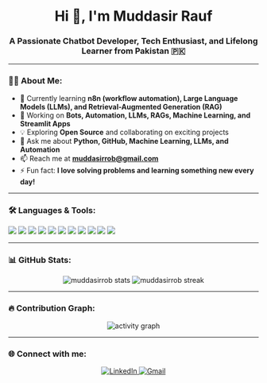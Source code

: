 <h1 align="center">Hi 👋, I'm Muddasir Rauf</h1>
<h3 align="center">A Passionate Chatbot Developer, Tech Enthusiast, and Lifelong Learner from Pakistan 🇵🇰</h3>

---

### 🧑‍💻 About Me:
- 🌱 Currently learning **n8n (workflow automation), Large Language Models (LLMs), and Retrieval-Augmented Generation (RAG)**
- 🔭 Working on **Bots, Automation, LLMs, RAGs, Machine Learning, and Streamlit Apps**
- 💡 Exploring **Open Source** and collaborating on exciting projects
- 💬 Ask me about **Python, GitHub, Machine Learning, LLMs, and Automation**
- 📫 Reach me at **muddasirrob@gmail.com**
- ⚡ Fun fact: **I love solving problems and learning something new every day!**

---

### 🛠️ Languages & Tools:
<p align="left">
  <img src="https://img.shields.io/badge/Python-3776AB?style=for-the-badge&logo=python&logoColor=white"/>
  <img src="https://img.shields.io/badge/AI-000000?style=for-the-badge&logo=openai&logoColor=white"/>
  <img src="https://img.shields.io/badge/Machine%20Learning-009688?style=for-the-badge&logo=scikitlearn&logoColor=white"/>
  <img src="https://img.shields.io/badge/Deep%20Learning-FF6F00?style=for-the-badge&logo=tensorflow&logoColor=white"/>
  <img src="https://img.shields.io/badge/NLP-5C2D91?style=for-the-badge&logo=spacy&logoColor=white"/>
  <img src="https://img.shields.io/badge/Generative%20AI-00BFFF?style=for-the-badge&logo=openai&logoColor=white"/>
  <img src="https://img.shields.io/badge/Chatbots-FF4500?style=for-the-badge&logo=dialogflow&logoColor=white"/>
  <img src="https://img.shields.io/badge/Streamlit-FF4B4B?style=for-the-badge&logo=streamlit&logoColor=white"/>
  <img src="https://img.shields.io/badge/n8n-FF6D70?style=for-the-badge&logo=n8n&logoColor=white"/>
  <img src="https://img.shields.io/badge/Git-F05032?style=for-the-badge&logo=git&logoColor=white"/>
  <img src="https://img.shields.io/badge/VS%20Code-007ACC?style=for-the-badge&logo=visual-studio-code&logoColor=white"/>
</p>

---

### 📊 GitHub Stats:
<p align="center">
  <img src="https://github-readme-stats.vercel.app/api?username=muddasirrob&show_icons=true&theme=radical" alt="muddasirrob stats"/>
  <img src="https://github-readme-streak-stats.herokuapp.com/?user=muddasirrob&theme=radical" alt="muddasirrob streak"/>
</p>

---

### 🔥 Contribution Graph:
<p align="center">
  <img src="https://github-readme-activity-graph.vercel.app/graph?username=muddasirrob&theme=redical" alt="activity graph"/>
</p>

---

### 🌐 Connect with me:
<p align="center">
  <a href="https://www.linkedin.com/in/muddasirrob/" target="_blank">
    <img src="https://img.shields.io/badge/LinkedIn-blue?style=for-the-badge&logo=linkedin&logoColor=white" alt="LinkedIn"/>
  </a>
  <a href="mailto:muddasirrob@gmail.com">
    <img src="https://img.shields.io/badge/Gmail-D14836?style=for-the-badge&logo=gmail&logoColor=white" alt="Gmail"/>
  </a>
</p>
